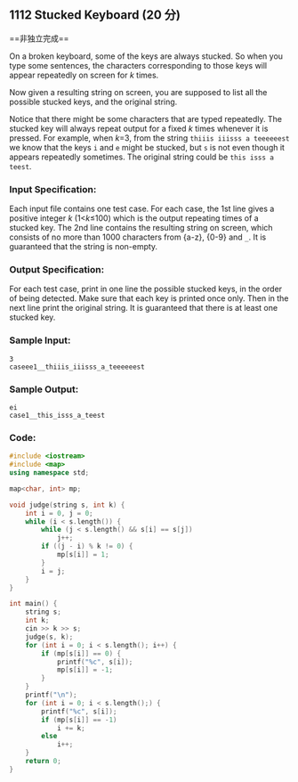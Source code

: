##  **1112 Stucked Keyboard (20 分)** 

==非独立完成==

On a broken keyboard, some of the keys are always stucked. So when you type some sentences, the characters corresponding to those keys will appear repeatedly on screen for *k* times.

Now given a resulting string on screen, you are supposed to list all the possible stucked keys, and the original string.

Notice that there might be some characters that are typed repeatedly. The stucked key will always repeat output for a fixed *k* times whenever it is pressed. For example, when *k*=3, from the string `thiiis iiisss a teeeeeest` we know that the keys `i` and `e` might be stucked, but `s` is not even though it appears repeatedly sometimes. The original string could be `this isss a teest`.

### Input Specification:

Each input file contains one test case. For each case, the 1st line gives a positive integer *k* (1<*k*≤100) which is the output repeating times of a stucked key. The 2nd line contains the resulting string on screen, which consists of no more than 1000 characters from {a-z}, {0-9} and `_`. It is guaranteed that the string is non-empty.

### Output Specification:

For each test case, print in one line the possible stucked keys, in the order of being detected. Make sure that each key is printed once only. Then in the next line print the original string. It is guaranteed that there is at least one stucked key.

### Sample Input:

```in
3
caseee1__thiiis_iiisss_a_teeeeeest
```

### Sample Output:

```out
ei
case1__this_isss_a_teest
```

### Code:

```c++
#include <iostream>
#include <map>
using namespace std;

map<char, int> mp;

void judge(string s, int k) {
    int i = 0, j = 0;
    while (i < s.length()) {
        while (j < s.length() && s[i] == s[j])
            j++;
        if ((j - i) % k != 0) {
            mp[s[i]] = 1;
        }
        i = j;
    }
}

int main() {
    string s;
    int k;
    cin >> k >> s;
    judge(s, k);
    for (int i = 0; i < s.length(); i++) {
        if (mp[s[i]] == 0) {
            printf("%c", s[i]);
            mp[s[i]] = -1;
        }
    }
    printf("\n");
    for (int i = 0; i < s.length();) {
        printf("%c", s[i]);
        if (mp[s[i]] == -1)
            i += k;
        else
            i++;
    }
    return 0;
}
```

